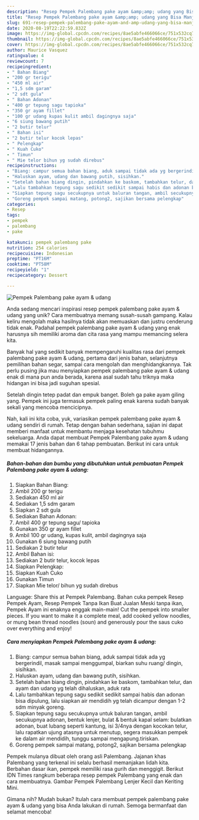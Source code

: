 ```yaml
---
description: "Resep Pempek Palembang pake ayam &amp;amp; udang yang Bisa Manjain Lidah"
title: "Resep Pempek Palembang pake ayam &amp;amp; udang yang Bisa Manjain Lidah"
slug: 691-resep-pempek-palembang-pake-ayam-and-amp-udang-yang-bisa-manjain-lidah
date: 2020-08-19T22:22:59.832Z
image: https://img-global.cpcdn.com/recipes/8ae5abfe466066ce/751x532cq70/pempek-palembang-pake-ayam-udang-foto-resep-utama.jpg
thumbnail: https://img-global.cpcdn.com/recipes/8ae5abfe466066ce/751x532cq70/pempek-palembang-pake-ayam-udang-foto-resep-utama.jpg
cover: https://img-global.cpcdn.com/recipes/8ae5abfe466066ce/751x532cq70/pempek-palembang-pake-ayam-udang-foto-resep-utama.jpg
author: Maurice Vasquez
ratingvalue: 4
reviewcount: 7
recipeingredient:
- " Bahan Biang"
- "200 gr terigu"
- "450 ml air"
- "1,5 sdm garam"
- "2 sdt gula"
- " Bahan Adonan"
- "400 gr tepung sagu tapioka"
- "350 gr ayam fillet"
- "100 gr udang kupas kulit ambil dagingnya saja"
- "6 siung bawang putih"
- "2 butir telur"
- " Bahan isi"
- "2 butir telur kocok lepas"
- " Pelengkap"
- " Kuah Cuko"
- " Timun"
- " Mie telor bihun yg sudah direbus"
recipeinstructions:
- "Biang: campur semua bahan biang, aduk sampai tidak ada yg bergerindil, masak sampai menggumpal, biarkan suhu ruang/ dingin, sisihkan."
- "Haluskan ayam, udang dan bawang putih, sisihkan."
- "Setelah bahan biang dingin, pindahkan ke baskom, tambahkan telur, dan ayam dan udang yg telah dihaluskan, aduk rata"
- "Lalu tambahkan tepung sagu sedikit sedikit sampai habis dan adonan bisa dipulung, lalu siapkan air mendidih yg telah dicampur dengan 1-2 sdm minyak goreng."
- "Siapkan tepung sagu secukupnya untuk baluran tangan, ambil secukupnya adonan, bentuk lenjer, bulat &amp; bentuk kapal selam: bulatkan adonan, buat lubang seperti kantung, isi 3/4nya dengan kocokan telur, lalu rapatkan ujung atasnya untuk menutup, segera masukkan pempek ke dalam air mendidih, tunggu sampai mengapung.tiriskan."
- "Goreng pempek sampai matang, potong2, sajikan bersama pelengkap"
categories:
- Resep
tags:
- pempek
- palembang
- pake

katakunci: pempek palembang pake 
nutrition: 254 calories
recipecuisine: Indonesian
preptime: "PT16M"
cooktime: "PT58M"
recipeyield: "1"
recipecategory: Dessert

---
```



![Pempek Palembang pake ayam &amp; udang](https://img-global.cpcdn.com/recipes/8ae5abfe466066ce/751x532cq70/pempek-palembang-pake-ayam-udang-foto-resep-utama.jpg)

Anda sedang mencari inspirasi resep pempek palembang pake ayam &amp; udang yang unik? Cara membuatnya memang susah-susah gampang. Kalau keliru mengolah maka hasilnya tidak akan memuaskan dan justru cenderung tidak enak. Padahal pempek palembang pake ayam &amp; udang yang enak harusnya sih memiliki aroma dan cita rasa yang mampu memancing selera kita.

Banyak hal yang sedikit banyak mempengaruhi kualitas rasa dari pempek palembang pake ayam &amp; udang, pertama dari jenis bahan, selanjutnya pemilihan bahan segar, sampai cara mengolah dan menghidangkannya. Tak perlu pusing jika mau menyiapkan pempek palembang pake ayam &amp; udang enak di mana pun anda berada, karena asal sudah tahu triknya maka hidangan ini bisa jadi suguhan spesial.

Setelah dingin tetep padat dan empuk banget. Boleh ga pake ayam giling yang. Pempek ini juga termasuk pempek paling enak karena sudah banyak sekali yang mencoba mencicipnya.


Nah, kali ini kita coba, yuk, variasikan pempek palembang pake ayam &amp; udang sendiri di rumah. Tetap dengan bahan sederhana, sajian ini dapat memberi manfaat untuk membantu menjaga kesehatan tubuhmu sekeluarga. Anda dapat membuat Pempek Palembang pake ayam &amp; udang memakai 17 jenis bahan dan 6 tahap pembuatan. Berikut ini cara untuk membuat hidangannya.

<!--inarticleads1-->

##### Bahan-bahan dan bumbu yang dibutuhkan untuk pembuatan Pempek Palembang pake ayam &amp; udang:

1. Siapkan  Bahan Biang:
1. Ambil 200 gr terigu
1. Sediakan 450 ml air
1. Sediakan 1,5 sdm garam
1. Siapkan 2 sdt gula
1. Sediakan  Bahan Adonan:
1. Ambil 400 gr tepung sagu/ tapioka
1. Gunakan 350 gr ayam fillet
1. Ambil 100 gr udang, kupas kulit, ambil dagingnya saja
1. Gunakan 6 siung bawang putih
1. Sediakan 2 butir telur
1. Ambil  Bahan isi:
1. Sediakan 2 butir telur, kocok lepas
1. Siapkan  Pelengkap:
1. Siapkan  Kuah Cuko
1. Gunakan  Timun
1. Siapkan  Mie telor/ bihun yg sudah direbus


Language: Share this at Pempek Palembang. Bahan cuka pempek Resep Pempek Ayam, Resep Pempek Tanpa Ikan Buat Jualan Meski tanpa ikan, Pempek Ayam ini enaknya enggak main-main! Cut the pempek into smaller pieces. If you want to make it a complete meal, add cooked yellow noodles, or mung bean thread noodles (soun) and generously pour the saus cuko over everything and enjoy! 

<!--inarticleads2-->

##### Cara menyiapkan Pempek Palembang pake ayam &amp; udang:

1. Biang: campur semua bahan biang, aduk sampai tidak ada yg bergerindil, masak sampai menggumpal, biarkan suhu ruang/ dingin, sisihkan.
1. Haluskan ayam, udang dan bawang putih, sisihkan.
1. Setelah bahan biang dingin, pindahkan ke baskom, tambahkan telur, dan ayam dan udang yg telah dihaluskan, aduk rata
1. Lalu tambahkan tepung sagu sedikit sedikit sampai habis dan adonan bisa dipulung, lalu siapkan air mendidih yg telah dicampur dengan 1-2 sdm minyak goreng.
1. Siapkan tepung sagu secukupnya untuk baluran tangan, ambil secukupnya adonan, bentuk lenjer, bulat &amp; bentuk kapal selam: bulatkan adonan, buat lubang seperti kantung, isi 3/4nya dengan kocokan telur, lalu rapatkan ujung atasnya untuk menutup, segera masukkan pempek ke dalam air mendidih, tunggu sampai mengapung.tiriskan.
1. Goreng pempek sampai matang, potong2, sajikan bersama pelengkap


Pempek mulanya dibuat oleh orang asli Palembang. Jajanan khas Palembang yang terkenal ini selalu berhasil memanjakan lidah kita. Berbahan dasar ikan, pempek memiliki rasa gurih dan menggigit. Berikut IDN Times rangkum beberapa resep pempek Palembang yang enak dan cara membuatnya. Gambar Pempek Palembang Lenjer Kecil dan Keriting Mini. 

Gimana nih? Mudah bukan? Itulah cara membuat pempek palembang pake ayam &amp; udang yang bisa Anda lakukan di rumah. Semoga bermanfaat dan selamat mencoba!
